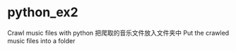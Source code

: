 # python_ex2
Crawl music files with python
把爬取的音乐文件放入文件夹中
Put the crawled music files into a folder
